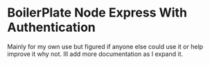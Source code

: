 # BoilerPlate Node Express With Authentication

Mainly for my own use but figured if anyone else could use it or help improve it why not. Ill add more documentation as I expand it.
